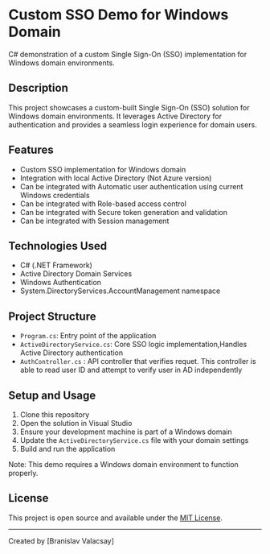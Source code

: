 # Custom SSO Demo for Windows Domain

C# demonstration of a custom Single Sign-On (SSO) implementation for Windows domain environments.

## Description

This project showcases a custom-built Single Sign-On (SSO) solution for Windows domain environments. It leverages Active Directory for authentication and provides a seamless login experience for domain users.

## Features

- Custom SSO implementation for Windows domain
- Integration with local Active Directory (Not Azure version)
- Can be integrated with Automatic user authentication using current Windows credentials
- Can be integrated with Role-based access control
- Can be integrated with Secure token generation and validation
- Can be integrated with Session management

## Technologies Used

- C# (.NET Framework)
- Active Directory Domain Services
- Windows Authentication
- System.DirectoryServices.AccountManagement namespace

## Project Structure

- `Program.cs`: Entry point of the application
- `ActiveDirectoryService.cs`: Core SSO logic implementation,Handles Active Directory authentication
- `AuthController.cs` : API controller that verifies requet. This controller is able to read user ID and attempt to verify user in AD independently

## Setup and Usage

1. Clone this repository
2. Open the solution in Visual Studio
3. Ensure your development machine is part of a Windows domain
4. Update the `ActiveDirectoryService.cs` file with your domain settings
5. Build and run the application

Note: This demo requires a Windows domain environment to function properly.

## License

This project is open source and available under the [MIT License](https://opensource.org/licenses/MIT).

---

Created by [Branislav Valacsay]
